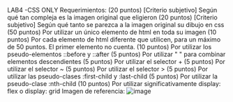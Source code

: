 LAB4 -CSS ONLY
Requerimientos:
(20 puntos) [Criterio subjetivo] Según qué tan compleja es la imagen original que eligieron
(20 puntos) [Criterio subjetivo] Según qué tanto se parezca a la imagen original su dibujo en css
(50 puntos) Por utilizar un único elemento de html en toda su imagen
(10 puntos) Por cada elemento de html diferente que utilicen, para un máximo de 50 puntos. El primer elemento no cuenta. 
(10 puntos) Por utilizar los pseudo-elementos ::before y ::after 
(5 puntos) Por utilizar " " para combinar elementos descendientes
(5 puntos) Por utilizar el selector +
(5 puntos) Por utilizar el selector ~
(5 puntos) Por utilizar el selector >
(5 puntos) Por utilizar las pseudo-clases :first-child y :last-child
(5 puntos) Por utilizar la pseudo-clase :nth-child
(10 puntos) Por utilizar significativamente display: flex o display: grid
Imagen de referencia: ![image](https://github.com/user-attachments/assets/40599fff-5a17-4b96-9a47-fc47eb45e04d)

